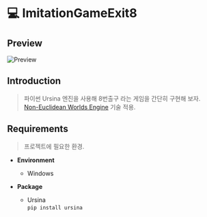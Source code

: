 # 💻 ImitationGameExit8

## Preview

![Preview](../Imitation-GameExit8/Preview.png)

## Introduction

> 파이썬 Ursina 엔진을 사용해 8번출구 라는 게임을 간단히 구현해 보자.\
> [Non-Euclidean Worlds Engine](https://youtu.be/kEB11PQ9Eo8?si=e83IAPbnN9dXyUEe) 기술 적용.

## Requirements

> 프로젝트에 필요한 환경.

* **Environment**
    * Windows

* **Package**
    * Ursina\
      ``` pip install ursina ```